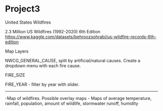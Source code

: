 # Project3 

United States Wildfires

2.3 Million US Wildfires (1992-2020) 6th Edition
https://www.kaggle.com/datasets/behroozsohrabi/us-wildfire-records-6th-edition


Map Layers

NWCG_GENERAL_CAUSE, split by artificial/natural causes. Create a dropdown menu with each fire cause.

FIRE_SIZE

FIRE_YEAR - filter by year with slider.

___________________________________________________________________________________________________

-Map of wildfires. 
	Possible overlay maps - Maps of average temperature, 
			rainfall, 
			population,
			amount of wildlife, 
			stormwater runoff,
			humidity




